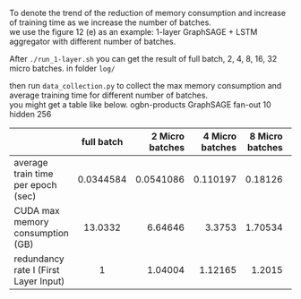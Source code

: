 
 
To denote the trend of the reduction of memory consumption and increase of training time as we increase the number of batches.  
we use the figure 12 (e) as an example: 1-layer GraphSAGE + LSTM aggregator  with different number of batches.  

After `./run_1-layer.sh` you can get the result of full batch, 2, 4, 8, 16, 32 micro batches.
in folder `log/`  
  
then run `data_collection.py` to collect the max memory consumption and average training time for different number of batches.  
you might get a table like below.
ogbn-products GraphSAGE fan-out 10 hidden 256

|    |   full batch  |      2 Micro batches |     4 Micro batches |     8 Micro batches |     16 Micro batches |    32   Micro batches |
|-------------------------------------------------|:--------------:|------------:|-------------:|------------:|-------------:|-------------:|
| average train time per epoch  (sec)                  |     0.0344584 |   0.0541086 |    0.110197 |     0.18126 |     0.285715 |     0.572999 |
| CUDA max memory consumption   (GB)                  |    13.0332    |   6.64646   |    3.3753   |     1.70534 |     0.87931  |     0.441572 |
| redundancy rate I (First Layer Input)           |     1         |   1.04004   |    1.12165  |     1.2015  |     1.27704  |     1.35091  |



